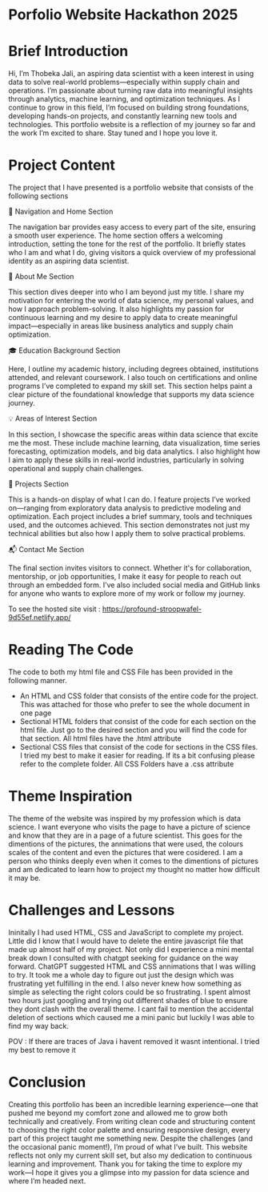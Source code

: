 # Porfolio Website Hackathon 2025 


# Brief Introduction

Hi, I’m Thobeka Jali, an aspiring data scientist with a keen interest in using data to solve real-world problems—especially within supply chain and operations. I’m passionate about turning raw data into meaningful insights through analytics, machine learning, and optimization techniques. As I continue to grow in this field, I’m focused on building strong foundations, developing hands-on projects, and constantly learning new tools and technologies. This portfolio website is a reflection of my journey so far and the work I’m excited to share. Stay tuned and I hope you love it.


# Project Content

The project that I have presented is a portfolio website that consists of the following sections 

🧭 Navigation and Home Section

The navigation bar provides easy access to every part of the site, ensuring a smooth user experience. The home section offers a welcoming introduction, setting the tone for the rest of the portfolio. It briefly states who I am and what I do, giving visitors a quick overview of my professional identity as an aspiring data scientist.

👤 About Me Section

This section dives deeper into who I am beyond just my title. I share my motivation for entering the world of data science, my personal values, and how I approach problem-solving. It also highlights my passion for continuous learning and my desire to apply data to create meaningful impact—especially in areas like business analytics and supply chain optimization.

🎓 Education Background Section

Here, I outline my academic history, including degrees obtained, institutions attended, and relevant coursework. I also touch on certifications and online programs I’ve completed to expand my skill set. This section helps paint a clear picture of the foundational knowledge that supports my data science journey.

💡 Areas of Interest Section

In this section, I showcase the specific areas within data science that excite me the most. These include machine learning, data visualization, time series forecasting, optimization models, and big data analytics. I also highlight how I aim to apply these skills in real-world industries, particularly in solving operational and supply chain challenges.

🧪 Projects Section

This is a hands-on display of what I can do. I feature projects I’ve worked on—ranging from exploratory data analysis to predictive modeling and optimization. Each project includes a brief summary, tools and techniques used, and the outcomes achieved. This section demonstrates not just my technical abilities but also how I apply them to solve practical problems.

📬 Contact Me Section

The final section invites visitors to connect. Whether it's for collaboration, mentorship, or job opportunities, I make it easy for people to reach out through an embedded form. I’ve also included social media and GitHub links for anyone who wants to explore more of my work or follow my journey.


To see the hosted site visit : https://profound-stroopwafel-9d55ef.netlify.app/

# Reading The Code 

The code to both my html file and CSS File has been provided in the following manner. 

- An HTML and CSS folder that consists of the entire code for the project. This was attached for those who prefer to see the whole document in one page
- Sectional HTML folders that consist of the code for each section on the html file. Just go to the desired section and you will find the code for that section. All html files have the .html attribute
- Sectional CSS files that consist of the code for sections in the CSS files. I tried my best to make it easier for reading. If its a bit confusing please refer to the complete folder. All CSS Folders have a .css attribute


# Theme Inspiration 

The theme of the website was inspired by my profession which is data science. I want everyone who visits the page to have a picture of science and know that they are in a page of a future scientist. This goes for the dimentions of the pictures, the annimations that were used, the colours scales of the content and even the pictures that were cosidered. I am a person who thinks deeply even when it comes to the dimentions of pictures and am dedicated to learn how to project my thought no matter how difficult it may be. 

  
# Challenges and Lessons 

Ininitally I had used HTML, CSS and JavaScript to complete my project. Little did I know that I would have to delete the entire javascript file that made up almost half of my project. Not only did I experience a mini mental break down I consulted with chatgpt seeking for guidance on the way forward. ChatGPT suggested HTML and CSS annimations that I was willing to try. It took me a whole day to figure out just the design which was frustrating yet fulfilling in the end. I also never knew how something as simple as selecting the right colors could be so frustrating. I spent almost two hours just googling and trying out different shades of blue to ensure they dont clash with the overall theme. I cant fail to mention the accidental deletion of sections which caused me a mini panic but luckily I was able to find my way back. 

POV : If there are traces of Java i havent removed it wasnt intentional. I tried my best to remove it

# Conclusion 

Creating this portfolio has been an incredible learning experience—one that pushed me beyond my comfort zone and allowed me to grow both technically and creatively. From writing clean code and structuring content to choosing the right color palette and ensuring responsive design, every part of this project taught me something new. Despite the challenges (and the occasional panic moment!), I’m proud of what I’ve built. This website reflects not only my current skill set, but also my dedication to continuous learning and improvement. Thank you for taking the time to explore my work—I hope it gives you a glimpse into my passion for data science and where I’m headed next.
